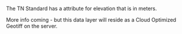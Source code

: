 The TN Standard has a attribute for elevation that is in meters. 

More info coming - but this data layer will reside as a Cloud Optimized Geotiff on the server. 

